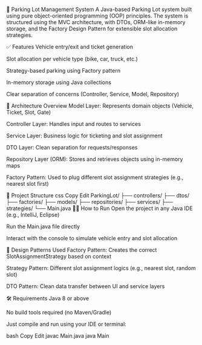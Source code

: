 🚗 Parking Lot Management System
A Java-based Parking Lot system built using pure object-oriented programming (OOP) principles. The system is structured using the MVC architecture, with DTOs, ORM-like in-memory storage, and the Factory Design Pattern for extensible slot allocation strategies.

✅ Features
Vehicle entry/exit and ticket generation

Slot allocation per vehicle type (bike, car, truck, etc.)

Strategy-based parking using Factory pattern

In-memory storage using Java collections

Clear separation of concerns (Controller, Service, Model, Repository)

🧱 Architecture Overview
Model Layer: Represents domain objects (Vehicle, Ticket, Slot, Gate)

Controller Layer: Handles input and routes to services

Service Layer: Business logic for ticketing and slot assignment

DTO Layer: Clean separation for requests/responses

Repository Layer (ORM): Stores and retrieves objects using in-memory maps

Factory Pattern: Used to plug different slot assignment strategies (e.g., nearest slot first)

📂 Project Structure
css
Copy
Edit
ParkingLot/
├── controllers/
├── dtos/
├── factories/
├── models/
├── repositories/
├── services/
├── strategies/
└── Main.java
🏃‍♂️ How to Run
Open the project in any Java IDE (e.g., IntelliJ, Eclipse)

Run the Main.java file directly

Interact with the console to simulate vehicle entry and slot allocation

🧠 Design Patterns Used
Factory Pattern: Creates the correct SlotAssignmentStrategy based on context

Strategy Pattern: Different slot assignment logics (e.g., nearest slot, random slot)

DTO Pattern: Clean data transfer between UI and service layers

🛠 Requirements
Java 8 or above

No build tools required (no Maven/Gradle)

Just compile and run using your IDE or terminal:

bash
Copy
Edit
javac Main.java
java Main
